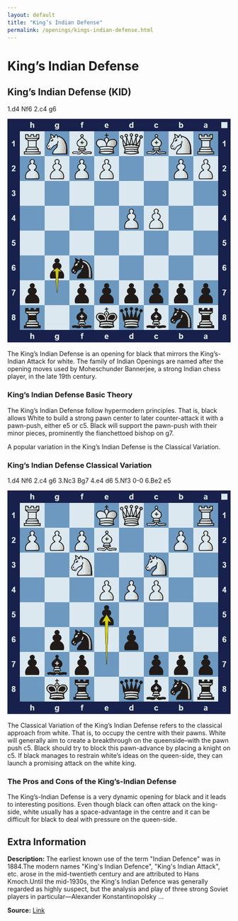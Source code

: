 ```yaml
---
layout: default
title: "King’s Indian Defense"
permalink: /openings/kings-indian-defense.html
---
```



# King’s Indian Defense



## King’s Indian Defense (KID)

1.d4 Nf6 2.c4 g6

![King's Indian Defense](../images/kings-indian-defense-1.png)

The King’s Indian Defense is an opening for black that mirrors the King’s-Indian Attack for white. The family of Indian Openings are named after the opening moves used by Moheschunder Bannerjee, a strong Indian chess player, in the late 19th century.

### King’s Indian Defense Basic Theory

The King’s Indian Defense follow hypermodern principles. That is, black allows White to build a strong pawn center to later counter-attack it with a pawn-push, either e5 or c5. Black will support the pawn-push with their minor pieces, prominently the fianchettoed bishop on g7.

A popular variation in the King’s Indian Defense is the Classical Variation.

### King’s Indian Defense Classical Variation

1.d4 Nf6 2.c4 g6 3.Nc3 Bg7 4.e4 d6 5.Nf3 0-0 6.Be2 e5

![King's Indian Defense Classical Variation](../images/kings-indian-defense-2.png)

The Classical Variation of the King’s Indian Defense refers to the classical approach from white. That is, to occupy the centre with their pawns.  White will generally aim to create a breakthrough on the queenside–with the pawn push c5. Black should try to block this pawn-advance by placing a knight on c5. If black manages to restrain white’s ideas on the queen-side, they can launch a promising attack on the white king.

### The Pros and Cons of the King’s-Indian Defense

The King’s-Indian Defense is a very dynamic opening for black and it leads to interesting positions. Even though black can often attack on the king-side, white usually has a space-advantage in the centre and it can be difficult for black to deal with pressure on the queen-side.



## Extra Information
**Description:** The earliest known use of the term "Indian Defence" was in 1884.The modern names "King's Indian Defence", "King's Indian Attack", etc. arose in the mid-twentieth century and are attributed to Hans Kmoch.Until the mid-1930s, the King's Indian Defence was generally regarded as highly suspect, but the analysis and play of three strong Soviet players in particular—Alexander Konstantinopolsky ...

**Source:** [Link](https://en.wikipedia.org/wiki/King's_Indian_Defence)
